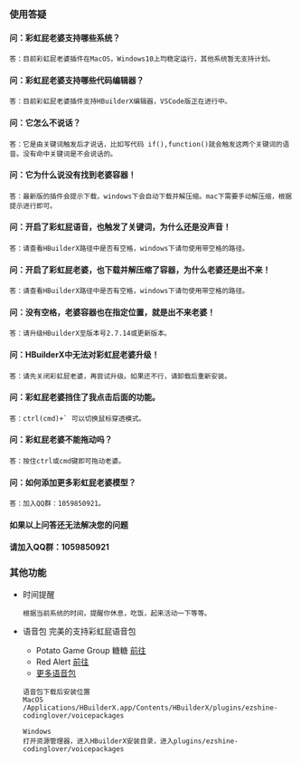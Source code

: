 ### 使用答疑

#### 问：彩虹屁老婆支持哪些系统？
~~~~
答：目前彩虹屁老婆插件在MacOS，Windows10上均稳定运行，其他系统暂无支持计划。
~~~~

#### 问：彩虹屁老婆支持哪些代码编辑器？
~~~~
答：目前彩虹屁老婆插件支持HBuilderX编辑器，VSCode版正在进行中。
~~~~

#### 问：它怎么不说话？
~~~~
答：它是由关键词触发后才说话，比如写代码 if(),function()就会触发这两个关键词的语音。没有命中关键词是不会说话的。
~~~~

#### 问：它为什么说没有找到老婆容器！
~~~~
答：最新版的插件会提示下载，windows下会自动下载并解压缩。mac下需要手动解压缩，根据提示进行即可。
~~~~

#### 问：开启了彩虹屁语音，也触发了关键词，为什么还是没声音！
~~~~
答：请查看HBuilderX路径中是否有空格，windows下请勿使用带空格的路径。
~~~~

#### 问：开启了彩虹屁老婆，也下载并解压缩了容器，为什么老婆还是出不来！
~~~~
答：请查看HBuilderX路径中是否有空格，windows下请勿使用带空格的路径。
~~~~

#### 问：没有空格，老婆容器也在指定位置，就是出不来老婆！
~~~~
答：请升级HBuilderX至版本号2.7.14或更新版本。
~~~~

#### 问：HBuilderX中无法对彩虹屁老婆升级！
~~~~
答：请先关闭彩虹屁老婆，再尝试升级。如果还不行，请卸载后重新安装。
~~~~

#### 问：彩虹屁老婆挡住了我点击后面的功能。
~~~~
答：ctrl(cmd)+` 可以切换鼠标穿透模式。
~~~~

#### 问：彩虹屁老婆不能拖动吗？
~~~~
答：按住ctrl或cmd键即可拖动老婆。
~~~~

#### 问：如何添加更多彩虹屁老婆模型？
~~~~
答：加入QQ群：1059850921。
~~~~

#### 如果以上问答还无法解决您的问题
#### 请加入QQ群：1059850921

### 其他功能

- 时间提醒

  ~~~~
  根据当前系统的时间，提醒你休息，吃饭，起来活动一下等等。
  ~~~~

- 语音包
	完美的支持彩虹屁语音包
	- Potato Game Group 糖糖 [前往](https://github.com/heixiaobai/rainbow-fart-voice-pack)
	- Red Alert [前往](https://github.com/trotsky1997/RedAlert-Voice-Pack)
	- [更多语音包](https://github.com/topics/rainbow-fart)
  
	~~~~
	语音包下载后安装位置
	MacOS
	/Applications/HBuilderX.app/Contents/HBuilderX/plugins/ezshine-codinglover/voicepackages
  
	Windows
	打开资源管理器，进入HBuilderX安装目录，进入plugins/ezshine-codinglover/voicepackages
	~~~~